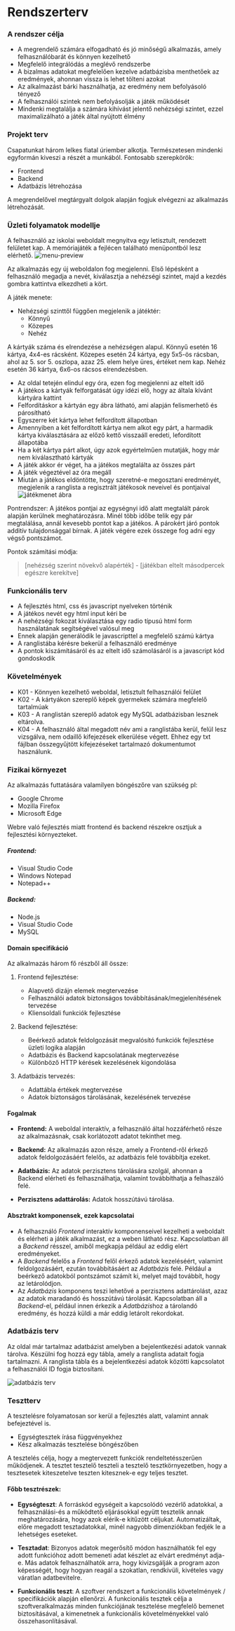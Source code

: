 # Rendszerterv

### A rendszer célja
- A megrendelő számára elfogadható és jó minőségű alkalmazás, amely felhasználóbarát és könnyen kezelhető
- Megfelelő integrálódás a meglévő rendszerbe
- A bizalmas adatokat megfelelően kezelve adatbázisba menthetőek az eredmények, ahonnan vissza is lehet tölteni azokat
- Az alkalmazást bárki használhatja, az eredmény nem befolyásoló tényező
- A felhasználói szintek nem befolyásolják a játék működését
- Mindenki megtalálja a számára kihívást jelentő nehézségi szintet, ezzel maximalizálható a játék által nyújtott élmény

### Projekt terv
Csapatunkat három lelkes fiatal úriember alkotja. Természetesen mindenki egyformán kiveszi a részét a munkából. Fontosabb szerepkörök:
- Frontend
- Backend
- Adatbázis létrehozása

A megrendelővel megtárgyalt dolgok alapján fogjuk elvégezni az alkalmazás létrehozását. 

### Üzleti folyamatok modellje

A felhasználó az iskolai weboldalt megnyitva egy letisztult, rendezett felületet kap. A memóriajáték a fejlécen található menüpontból lesz elérhető.
![menu-preview](./img/menu-preview.png)

Az alkalmazás egy új weboldalon fog megjelenni. Első lépésként a felhasználó megadja a nevét, kiválasztja a nehézségi szintet, 
majd a kezdés gombra kattintva elkezdheti a kört.

A játék menete:
- Nehézségi szinttől függően megjelenik a játéktér:
	- Könnyű
	- Közepes
	- Nehéz

A kártyák száma és elrendezése a nehézségen alapul. Könnyű esetén 16 kártya, 4x4-es rácsként.
Közepes esetén 24 kártya, egy 5x5-ös rácsban, ahol az 5. sor 5. oszlopa, azaz 25. elem helye üres, értéket nem kap.
Nehéz esetén 36 kártya, 6x6-os rácsos elrendezésben.

- Az oldal tetején elindul egy óra, ezen fog megjelenni az eltelt idő
- A játékos a kártyák felforgatását úgy idézi elő, hogy az általa kívánt kártyára kattint
- Felfordításkor a kártyán egy ábra látható, ami alapján felismerhető és párosítható
- Egyszerre két kártya lehet felfordított állapotban
- Amennyiben a két felfordított kártya nem alkot egy párt, a harmadik kártya kiválasztására az előző kettő visszaáll eredeti, lefordított állapotába
- Ha a két kártya párt alkot, úgy azok egyértelműen mutatják, hogy már nem kiválasztható kártyák
- A játék akkor ér véget, ha a játékos megtalálta az összes párt
- A játék végeztével az óra megáll
- Miután a játékos eldöntötte, hogy szeretné-e megosztani eredményét, megjelenik a ranglista a regisztrált játékosok neveivel és pontjaival
![játékmenet ábra](./img/rendszerterv-játékmenet.png)

Pontrendszer:
A játékos pontjai az egységnyi idő alatt megtalált párok alapján kerülnek meghatározásra. Minél több időbe telik
egy pár megtalálása, annál kevesebb pontot kap a játékos. A párokért járó pontok additív tulajdonsággal bírnak.
A játék végére ezek összege fog adni egy végső pontszámot.

Pontok számítási módja:
> [nehézség szerint növekvő alapérték] - [játékban eltelt másodpercek egészre kerekítve]

### Funkcionális terv
- A fejlesztés html, css és javascript nyelveken történik
- A játékos nevét egy html input kéri be
- A nehézségi fokozat kiválasztása egy radio típusú html form használatának segítségével valósul meg
- Ennek alapján generálódik le javascripttel a megfelelő számú kártya
- A ranglistába kérésre bekerül a felhasználó eredménye
- A pontok kiszámításáról és az eltelt idő számolásáról is a javascript kód gondoskodik

### Követelmények
- K01 - Könnyen kezelhető weboldal, letisztult felhasználói felület
- K02 - A kártyákon szereplő képek gyermekek számára megfelelő tartalmúak
- K03 - A ranglistán szereplő adatok egy MySQL adatbázisban lesznek eltárolva.
- K04 - A felhasználó által megadott név ami a ranglistába kerül, felül lesz vizsgálva, nem odaillő kifejezések elkerülése végett.
      Ehhez egy txt fájlban összegyűjtött kifejezéseket tartalmazó dokumentumot használunk.

### Fizikai környezet
Az alkalmazás futtatására valamilyen böngészőre van szükség pl:
- Google Chrome
- Mozilla Firefox
- Microsoft Edge

Webre való fejlesztés miatt frontend és backend részekre osztjuk a fejlesztési környezteket.

##### Frontend:
- Visual Studio Code
- Windows Notepad
- Notepad++

##### Backend:
- Node.js
- Visual Studio Code
- MySQL

#### Domain specifikáció

Az alkalmazás három fő részből áll össze:
1. Frontend fejlesztése:
	- Alapvető dizájn elemek megtervezése
	- Felhasználói adatok biztonságos továbbításának/megjelenítésének tervezése
	- Kliensoldali funkciók fejlesztése

2. Backend fejlesztése:
	- Beérkező adatok feldolgozását megvalósító funkciók fejlesztése üzleti logika alapján
	- Adatbázis és Backend kapcsolatának megtervezése
	- Különböző HTTP kérések kezelésének kigondolása

3. Adatbázis tervezés:
	- Adattábla értékek megtervezése
	- Adatok biztonságos tárolásának, kezelésének tervezése

#### Fogalmak

- **Frontend:** A weboldal interaktív, a felhasználó által hozzáférhető része az alkalmazásnak, csak korlátozott adatot tekinthet meg.

- **Backend:** Az alkalmazás azon része, amely a Frontend-ről érkező adatok feldolgozásáért felelős, az adatbázis felé továbbítja ezeket. 

- **Adatbázis:** Az adatok perzisztens tárolására szolgál, ahonnan a Backend elérheti és felhasználhatja, valamint továbbíthatja a felhaszáló felé.
	
- **Perzisztens adattárolás:** Adatok hosszútávú tárolása.

#### Absztrakt komponensek, ezek kapcsolatai

- A felhasználó *Frontend* interaktív komponenseivel kezelheti a weboldalt és elérheti a játék alkalmazást, ez a weben látható rész. Kapcsolatban áll a *Backend* résszel, amiből megkapja például az eddig elért eredményeket.
- A *Backend* felelős a *Frontend* felől érkező adatok kezeléséért, valamint feldolgozásáért, ezután továbbításáért az *Adatbázis* felé. Például a beérkező adatokból
 pontszámot számít ki, melyet majd továbbít, hogy az letárolódjon.
- Az *Adatbázis* komponens teszi lehetővé a perzisztens adattárolást, azaz az adatok maradandó és hosszútávú tárolását. Kapcsolatban áll a *Backend*-el, például innen érkezik a *Adatbázis*hoz a tárolandó eredmény, és hozzá küldi a már eddig letárolt rekordokat.

### Adatbázis terv
Az oldal már tartalmaz adatbázist amelyben a bejelentkezési adatok vannak tárolva. Készülni fog hozzá egy tábla,
amely a ranglista adatait fogja tartalmazni. A ranglista tábla és a bejelentkezési adatok közötti kapcsolatot
a felhasználói ID fogja biztosítani.

![adatbázis terv](./img/database.png)

### Tesztterv
A tesztelésre folyamatosan sor kerül a fejlesztés alatt, valamint annak befejeztével is.
- Egységtesztek írása függvényekhez
- Kész alkalmazás tesztelése böngészőben

A tesztelés célja, hogy a megtervezett funkciók rendeltetésszerűen működjenek. A tesztet tesztelő teszteli a tesztelő tesztkörnyezetben, 
hogy a tesztesetek kiteszetelve teszten kitesznek-e egy teljes tesztet.

#### Főbb tesztrészek:
- **Egységteszt**: A forráskód egységeit a kapcsolódó vezérlő adatokkal, a felhasználási-és a működtető eljárásokkal 
együtt tesztelik annak meghatározására, hogy azok elérik-e kitűzött céljukat. 
Automatizáltak, előre megadott tesztadatokkal, minél nagyobb dimenziókban fedjék le a lehetséges eseteket.

- **Tesztadat**: Bizonyos adatok megerősítő módon használhatók fel egy adott funkcióhoz adott bemeneti adat készlet az elvárt eredményt adja-e.
Más adatok felhasználhatók arra, hogy kivizsgálják a program azon képességét, hogy hogyan reagál a szokatlan, rendkívüli, kivételes vagy váratlan adatbevitelre.

- **Funkcionális teszt**: A szoftver rendszert a funkcionális követelmények / specifikációk alapján ellenőrzi.
A funkcionális tesztek célja a szoftveralkalmazás minden funkciójának tesztelése megfelelő bemenet biztosításával,
a kimenetnek a funkcionális követelményekkel való összehasonlításával.

